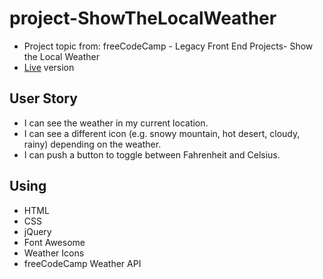 # project-ShowTheLocalWeather
* Project topic from: freeCodeCamp - Legacy Front End Projects- Show the Local Weather
* [Live](https://pocoapocochen.github.io/project-ShowTheLocalWeather/) version

## User Story
* I can see the weather in my current location.
* I can see a different icon (e.g. snowy mountain, hot desert, cloudy, rainy) depending on the weather.
* I can push a button to toggle between Fahrenheit and Celsius.

## Using
* HTML
* CSS
* jQuery
* Font Awesome
* Weather Icons
* freeCodeCamp Weather API
